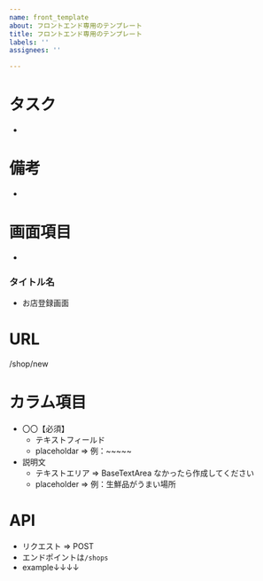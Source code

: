 ```yaml
---
name: front_template
about: フロントエンド専用のテンプレート
title: フロントエンド専用のテンプレート
labels: ''
assignees: ''

---
```


# タスク
- 

# 備考
- 

# 画面項目
- 

### タイトル名
- お店登録画面

# URL
/shop/new

# カラム項目

- 〇〇【必須】
  - テキストフィールド
  - placeholdar => 例：~~~~~
- 説明文
  - テキストエリア => BaseTextArea なかったら作成してください
  - placeholder => 例：生鮮品がうまい場所

# API
- リクエスト  => POST
- エンドポイントは`/shops`
- example↓↓↓↓

```
  
```
